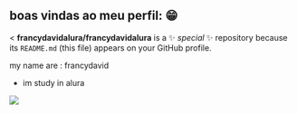 ## boas vindas ao meu perfil: 😁

<
**francydavidalura/francydavidalura** is a ✨ _special_ ✨ repository because its `README.md` (this file) appears on your GitHub profile.

my name are : francydavid 
- im study in alura


![]( https://media1.tenor.com/m/pMhSj9NfCXsAAAAd/saul-goodman-better-call-saul.gif)
